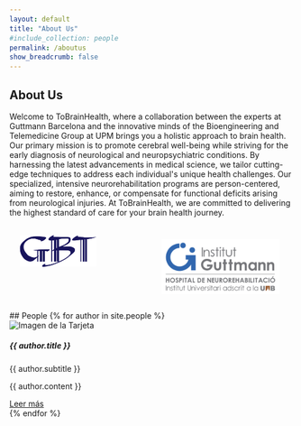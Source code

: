 ```yaml
---
layout: default
title: "About Us"
#include_collection: people
permalink: /aboutus
show_breadcrumb: false
---
```


## About Us

Welcome to ToBrainHealth, where a collaboration between the experts at Guttmann Barcelona and the innovative minds of the Bioengineering and Telemedicine Group at UPM brings you a holistic approach to brain health. Our primary mission is to promote cerebral well-being while striving for the early diagnosis of neurological and neuropsychiatric conditions. By harnessing the latest advancements in medical science, we tailor cutting-edge techniques to address each individual's unique health challenges. Our specialized, intensive neurorehabilitation programs are person-centered, aiming to restore, enhance, or compensate for functional deficits arising from neurological injuries. At ToBrainHealth, we are committed to delivering the highest standard of care for your brain health journey.

<div style="display: flex;">
  <div style="flex: 50%; padding: 3.5%;">
    <img src="assets/logos/GBT_SIMPLE.png" alt="Logo GBT" width="65%">
  </div>
  <div style="flex: 50%; padding: 5%;">
    <img src="assets/logos/logo-guttmann.jpg" alt="Logo Guttmann" width="100%">
  </div>
</div>

<div class="card-container">
## People
  {% for author in site.people %}
<div class="card">
  <img src="{{ author.image }}" class="card-img-top" alt="Imagen de la Tarjeta">
  <div class="card-body">
    <h5 class="card-title">{{ author.title }}</h5>
    <p class="card-text">{{ author.subtitle }}</p>
    <div class="collapse" id="collapse{{ forloop.index }}">
      <p>{{ author.content }}</p>
    </div>
    <a class="btn btn-primary" data-toggle="collapse" href="#collapse{{ forloop.index }}" aria-expanded="false" aria-controls="collapse{{ forloop.index }}">
      Leer más
    </a>
  </div>
</div>
 {% endfor %}
</div>

<!--
<div class="card-container">
  {% for author in site.people %}
    <div class="card">
      <img src="{{author.image}}">
      <h2>{{ author.title }}</h2>
      <h3>{{ author.subtitle }}</h3>
      <p>{{ author.content | markdownify }}</p>
    </div>
  {% endfor %}
</div>-->
